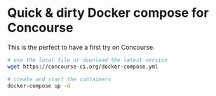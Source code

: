 # Quick & dirty Docker compose for Concourse

This is the perfect to have a first try on Concourse.

```bash
# use the local file or download the latest version
wget https://concourse-ci.org/docker-compose.yml

# create and start the containers
docker-compose up -d
```
